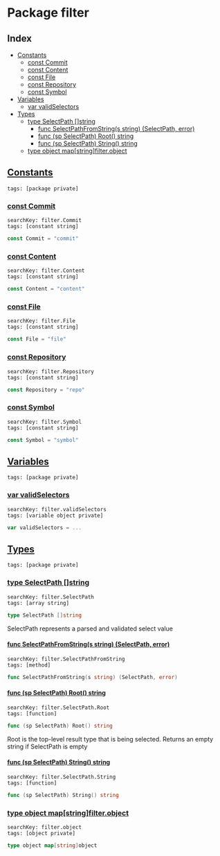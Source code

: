 # Package filter

## Index

* [Constants](#const)
    * [const Commit](#Commit)
    * [const Content](#Content)
    * [const File](#File)
    * [const Repository](#Repository)
    * [const Symbol](#Symbol)
* [Variables](#var)
    * [var validSelectors](#validSelectors)
* [Types](#type)
    * [type SelectPath []string](#SelectPath)
        * [func SelectPathFromString(s string) (SelectPath, error)](#SelectPathFromString)
        * [func (sp SelectPath) Root() string](#SelectPath.Root)
        * [func (sp SelectPath) String() string](#SelectPath.String)
    * [type object map[string]filter.object](#object)


## <a id="const" href="#const">Constants</a>

```
tags: [package private]
```

### <a id="Commit" href="#Commit">const Commit</a>

```
searchKey: filter.Commit
tags: [constant string]
```

```Go
const Commit = "commit"
```

### <a id="Content" href="#Content">const Content</a>

```
searchKey: filter.Content
tags: [constant string]
```

```Go
const Content = "content"
```

### <a id="File" href="#File">const File</a>

```
searchKey: filter.File
tags: [constant string]
```

```Go
const File = "file"
```

### <a id="Repository" href="#Repository">const Repository</a>

```
searchKey: filter.Repository
tags: [constant string]
```

```Go
const Repository = "repo"
```

### <a id="Symbol" href="#Symbol">const Symbol</a>

```
searchKey: filter.Symbol
tags: [constant string]
```

```Go
const Symbol = "symbol"
```

## <a id="var" href="#var">Variables</a>

```
tags: [package private]
```

### <a id="validSelectors" href="#validSelectors">var validSelectors</a>

```
searchKey: filter.validSelectors
tags: [variable object private]
```

```Go
var validSelectors = ...
```

## <a id="type" href="#type">Types</a>

```
tags: [package private]
```

### <a id="SelectPath" href="#SelectPath">type SelectPath []string</a>

```
searchKey: filter.SelectPath
tags: [array string]
```

```Go
type SelectPath []string
```

SelectPath represents a parsed and validated select value 

#### <a id="SelectPathFromString" href="#SelectPathFromString">func SelectPathFromString(s string) (SelectPath, error)</a>

```
searchKey: filter.SelectPathFromString
tags: [method]
```

```Go
func SelectPathFromString(s string) (SelectPath, error)
```

#### <a id="SelectPath.Root" href="#SelectPath.Root">func (sp SelectPath) Root() string</a>

```
searchKey: filter.SelectPath.Root
tags: [function]
```

```Go
func (sp SelectPath) Root() string
```

Root is the top-level result type that is being selected. Returns an empty string if SelectPath is empty 

#### <a id="SelectPath.String" href="#SelectPath.String">func (sp SelectPath) String() string</a>

```
searchKey: filter.SelectPath.String
tags: [function]
```

```Go
func (sp SelectPath) String() string
```

### <a id="object" href="#object">type object map[string]filter.object</a>

```
searchKey: filter.object
tags: [object private]
```

```Go
type object map[string]object
```

